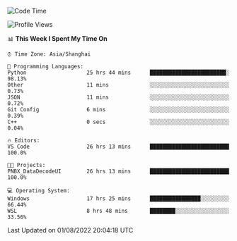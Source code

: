 <!--START_SECTION:waka-->
![Code Time](http://img.shields.io/badge/Code%20Time-184%20hrs%2028%20mins-blue)

![Profile Views](http://img.shields.io/badge/Profile%20Views-1-blue)

📊 **This Week I Spent My Time On** 

```text
⌚︎ Time Zone: Asia/Shanghai

💬 Programming Languages: 
Python                   25 hrs 44 mins      ████████████████████████░   98.13% 
Other                    11 mins             ░░░░░░░░░░░░░░░░░░░░░░░░░   0.73% 
JSON                     11 mins             ░░░░░░░░░░░░░░░░░░░░░░░░░   0.72% 
Git Config               6 mins              ░░░░░░░░░░░░░░░░░░░░░░░░░   0.39% 
C++                      0 secs              ░░░░░░░░░░░░░░░░░░░░░░░░░   0.04%

🔥 Editors: 
VS Code                  26 hrs 13 mins      █████████████████████████   100.0%

🐱‍💻 Projects: 
PNBX_DataDecodeUI        26 hrs 13 mins      █████████████████████████   100.0%

💻 Operating System: 
Windows                  17 hrs 25 mins      ████████████████░░░░░░░░░   66.44% 
WSL                      8 hrs 48 mins       ████████░░░░░░░░░░░░░░░░░   33.56%

```


 Last Updated on 01/08/2022 20:04:18 UTC
<!--END_SECTION:waka-->